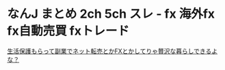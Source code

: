 # なんJ まとめ 2ch 5ch スレ - fx 海外fx fx自動売買 fxトレード

[生活保護もらって副業でネット転売とかFXとかしてりゃ贅沢な暮らしできるよな？](https://kininaru-shufu.com/%E7%94%9F%E6%B4%BB%E4%BF%9D%E8%AD%B7%E3%82%82%E3%82%89%E3%81%A3%E3%81%A6%E5%89%AF%E6%A5%AD%E3%81%A7%E3%83%8D%E3%83%83%E3%83%88%E8%BB%A2%E5%A3%B2%E3%81%A8%E3%81%8Bfx%E3%81%A8%E3%81%8B%E3%81%97%E3%81%A6/)
